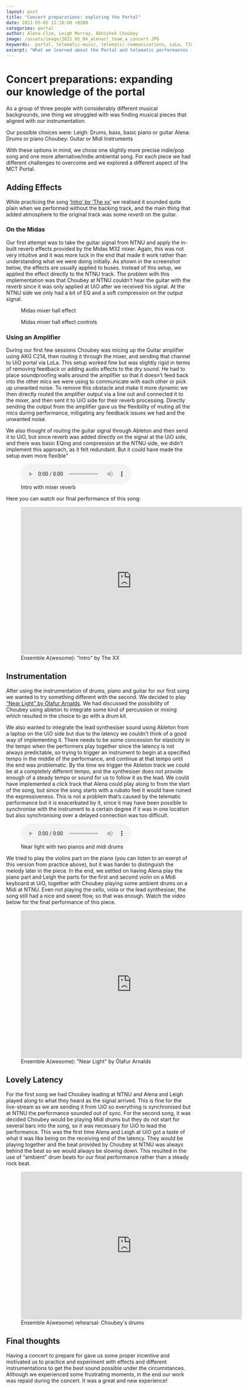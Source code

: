 ```yaml
---
layout: post
title: "Concert preparations: exploring the Portal"
date: 2021-05-05 12:10:00 +0200
categories: portal
author: Alena Clim, Leigh Murray, Abhishek Choubey
image: /assets/image/2021_05_04_alenacl_team_a_concert.JPG
keywords:  portal, telematic-music, telematic-communications, LoLa, TICO, midas-m32
excerpt: "What we learned about the Portal and telematic performances in general while preparing our musical pieces for the end of semester concert. Details about our instrumentation and effects."
---
```


# Concert preparations: expanding our knowledge of the portal

As a group of three people with considerably different musical backgrounds, one thing we struggled with was finding musical pieces that aligned with our instrumentation.

Our possible choices were:
    Leigh: Drums, bass, basic piano or guitar
    Alena: Drums or piano
    Choubey: Guitar or Midi Instruments

With these options in mind, we chose one slightly more precise indie/pop song and one more alternative/indie ambiental song. For each piece we had different challenges to overcome and we explored a different aspect of the MCT Portal.

## Adding Effects

While practicing the song [‘Intro’ by ‘The xx’](https://www.youtube.com/watch?v=xMV6l2y67rk) we realised it sounded quite plain when we performed without the backing track, and the main thing that added atmosphere to the original track was some _reverb_ on the guitar.

### On the Midas

Our first attempt was to take the guitar signal from NTNU and apply the in-built reverb effects provided by the Midas M32 mixer. Again, this was not very intuitive and it was more luck in the end that made it work rather than understanding what we were doing initially. As shown in the screenshot below, the effects are usually applied to buses.  Instead of this setup, we applied the effect directly to the NTNU track. The problem with this implementation was that Choubey at NTNU couldn’t hear the guitar with the reverb since it was only applied at UiO after we received his signal. At the NTNU side we only had a bit of EQ and a soft compression on the output signal.

<figure style="float: auto">
   <img src="/assets/image/2021_05_04_leigh_midas_hall_effect.jpg" alt="" title="Midas hall effect" width=auto/> <figcaption>Midas mixer hall effect</figcaption>
</figure>

<figure style="float: auto">
   <img src="/assets/image/2021_05_04_leigh_midas_hall_effect_controls.jpg" alt="" title="Midas hall effect controls" width=auto/> <figcaption>Midas mixer hall effect controls</figcaption>
</figure>

### Using an Amplifier

During our first few sessions Choubey was micing up the Guitar amplifier using AKG C214, then routing it through the mixer, and sending that channel to UiO portal via LoLa. This setup worked fine but was slightly rigid in terms of removing feedback or adding audio effects to the dry sound. He had to place soundproofing walls around the amplifier so that it doesn't feed back into the other mics we were using to communicate with each other or pick up unwanted noise. To remove this obstacle and make it more dynamic we then directly routed the amplifier output via a line out and connected it to the mixer, and then sent it to UiO side for their reverb processing. Directly sending the output from the amplifier gave us the flexibility of muting all the mics during performance, mitigating any feedback issues we had and the unwanted noise.

We also thought of routing the guitar signal through Ableton and then send it to UiO, but since reverb was added directly on the signal at the UiO side, and there was basic EQing and compression at the NTNU side, we didn't implement this approach, as it felt redundant. But it could have made the setup even more flexible"

<figure style="float: none">
  <audio controls>
    <source src="https://drive.google.com/file/d/1WygL4RXUQRMX8vrRscRuApqjzPxUcRxv" type="audio/mpeg">
    Intro by The xx with mixer reverb
  </audio>
  <figcaption>Intro with mixer reverb</figcaption>
</figure>

Here you can watch our final performance of this song:

<figure style="float: none">
   <iframe src="https://drive.google.com/file/d/1t33Is8iGUGwXFFU4iuzdcxa193P-LGUe/preview" width="600" height="400" frameborder="0" allowfullscreen></iframe>
   <figcaption>Ensemble A(wesome): "Intro" by The XX </figcaption>
</figure>

## Instrumentation

After using the instrumentation of drums, piano and guitar for our first song we wanted to try something different with the second. We decided to play [“Near Light” by Ólafur Arnalds](https://www.youtube.com/watch?v=0kYc55bXJFI). We had discussed the possibility of Choubey using ableton to integrate some kind of percussion or mixing which resulted in the choice to go with a drum kit.

We also wanted to integrate the lead synthesiser sound using Ableton from a laptop on the UiO side but due to the latency we couldn’t think of a good way of implementing it.  There needs to be some concession for elasticity in the tempo when the performers play together since the latency is not always predictable, so trying to trigger an instrument to begin at a specified tempo in the middle of the performance, and continue at that tempo until the end was problematic.  By the time we trigger the Ableton track we could be at a completely different tempo, and the synthesiser does not provide enough of a steady tempo or sound for us to follow it as the lead.  We could have implemented a click track that Alena could play along to from the start of the song, but since the song starts with a rubato feel it would have ruined the expressiveness. This is not a problem that’s caused by the telematic performance but it is exacerbated by it, since it may have been possible to synchronise with the instrument to a certain degree if it was in one location but also synchronising over a delayed connection was too difficult.

<figure style="float: none">
  <audio controls>
    <source src="https://drive.google.com/file/d/1TF_MoxlXqGGHxfLSXX6dB_KDbRyTUjge" type="audio/mpeg">
    Near Light with two pianos and midi drums
  </audio>
  <figcaption>Near light with two pianos and midi drums</figcaption>
</figure>

We tried to play the violins part on the piano (you can listen to an exerpt of this version from practice above), but it was harder to distinguish the melody later in the piece. In the end, we settled on having Alena play the piano part and Leigh the parts for the first and second violin on a Midi keyboard at UiO, together with Choubey playing some ambient drums on a Midi at NTNU. Even not playing the cello, viola or the lead synthesiser, the song still had a nice and sweet flow, so that was enough. Watch the video below for the final performance of this piece.

<figure style="float: none">
   <iframe src="https://drive.google.com/file/d/1RU601pP6nqIOl6Fhil7RAEzUDACw_qLz/preview" width="600" height="400" frameborder="0" allowfullscreen></iframe>
   <figcaption>Ensemble A(wesome): "Near Light" by Ólafur Arnalds</figcaption>
</figure>

## Lovely Latency

For the first song we had Choubey leading at NTNU and Alena and Leigh played along to what they heard as the signal arrived.  This is fine for the live-stream as we are sending it from UiO so everything is synchronised but at NTNU the performance sounded out of sync.  For the second song, it was decided Choubey would be playing Midi drums but they do not start for several bars into the song, so it was necessary for UiO to lead the performance.  This was the first time Alena and Leigh at UiO got a taste of what it was like being on the receiving end of the latency.  They would be playing together and the beat provided by Choubey at NTNU was always behind the beat so we would always be slowing down.  This resulted in the use of “ambient” drum beats for our final performance rather than a steady rock beat.

<figure style="float: none">
   <iframe src="https://drive.google.com/file/d/1PFUTTneyel37_DM7LM9JD3CkTUBjFnS3/preview" width="600" height="400" frameborder="0" allowfullscreen></iframe>
   <figcaption>Ensemble A(wesome) rehearsal: Choubey's drums</figcaption>
</figure>

## Final thoughts

Having a concert to prepare for gave us some proper incentive and motivated us to practice and experiment with effects and different instrumentations to get the best sound possible under the circumstances. Although we experienced some frustrating moments, in the end our work was repaid during the concert. It was a great and new experience!
